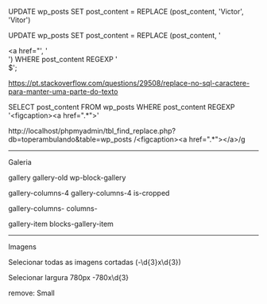 UPDATE wp_posts
SET post_content = REPLACE (post_content, 'Victor', 'Vitor')


UPDATE wp_posts
SET post_content = REPLACE (post_content, '<figcaption><a href="', '<figcaption>')
WHERE post_content REGEXP '<figcaption>$';


https://pt.stackoverflow.com/questions/29508/replace-no-sql-caractere-para-manter-uma-parte-do-texto


SELECT post_content FROM wp_posts WHERE post_content REGEXP '\<figcaption\>\<a href=".*"\>'


http://localhost/phpmyadmin/tbl_find_replace.php?db=toperambulando&table=wp_posts
/\<figcaption\>\<a href=".*"\>\<\/a\>/g

---

Galeria

gallery gallery-old
wp-block-gallery

gallery-columns-4
gallery-columns-4 is-cropped

gallery-columns-
columns-

gallery-item
blocks-gallery-item

---

Imagens

Selecionar todas as imagens cortadas
(-\d{3}x\d{3})

Selecionar largura 780px
-780x\d{3}

remove: Small


